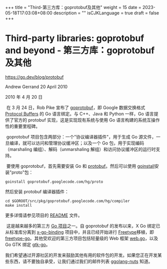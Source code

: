 +++
title = "Third-第三方库：goprotobuf及其他"
weight = 15
date = 2023-05-18T17:03:08+08:00
description = ""
isCJKLanguage = true
draft = false
+++

# Third-party libraries: goprotobuf and beyond - 第三方库：goprotobuf及其他

https://go.dev/blog/protobuf

Andrew Gerrand
20 April 2010

2010 年 4 月 20 日

​	在 3 月 24 日，Rob Pike 宣布了 [goprotobuf](http://code.google.com/p/goprotobuf/)，即 Google 数据交换格式 [Protocol Buffers](http://code.google.com/apis/protocolbuffers/docs/overview.html) 的 Go 语言绑定。与 C++、Java 和 Python 一样，Go 语言提供了官方的 protobuf 实现，这是实现现有系统与使用 Go 语言构建的系统互操作性的重要里程碑。

​	goprotobuf 项目包含两部分：一个"协议编译器插件"，用于生成 Go 源文件，一旦编译，就可以访问和管理协议缓冲区；以及一个 Go 包，用于实现编码（marshaling 编组）、解码（unmarshaling 解组）和访问协议缓冲区的运行时支持。

​	要使用 goprotobuf，首先需要安装 Go 和 [protobuf](http://code.google.com/p/protobuf/)。然后可以使用 [goinstall](https://go.dev/cmd/goinstall/)安装"proto"包：

```shell
goinstall goprotobuf.googlecode.com/hg/proto
```

然后安装 protobuf 编译器插件：

```shell
cd $GOROOT/src/pkg/goprotobuf.googlecode.com/hg/compiler
make install
```

更多详情请参见项目的 [README](http://code.google.com/p/goprotobuf/source/browse/README) 文件。

​	这是越来越多的第三方 [Go 项目](http://godashboard.appspot.com/package)之一。自 goprotobuf 的发布以来，X Go 绑定已从标准库分离到 [x-go-binding](http://code.google.com/p/x-go-binding/) 项目中，并且已经开始进行 [Freetype](http://www.freetype.org/)移植，即 [freetype-go](http://code.google.com/p/freetype-go/)。其他受欢迎的第三方项目包括轻量级的 Web 框架 [web.go](http://github.com/hoisie/web.go)，以及 Go GTK 绑定 [gtk-go](http://github.com/mattn/go-gtk)。

​	我们希望通过开源社区的开发来鼓励其他有用的软件包的开发。如果您正在开发某些东西，请不要独自承受，让我们通过我们的邮件列表 g[golang-nuts](http://groups.google.com/group/golang-nuts) 知道。
